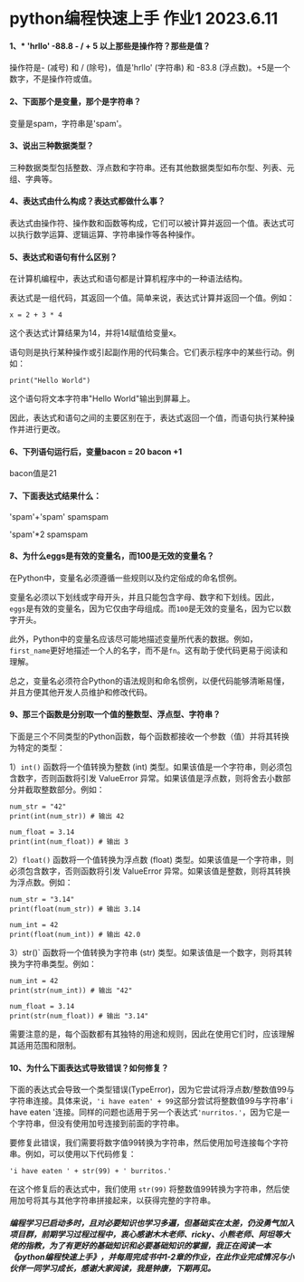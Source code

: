# python编程快速上手 作业1   2023.6.11

#### 1、* 'hrllo' -88.8   - / + 5  以上那些是操作符？那些是值？

操作符是- (减号) 和 / (除号)，值是'hrllo' (字符串) 和 -83.8 (浮点数)。+5是一个数字，不是操作符或值。

#### 2、下面那个是变量，那个是字符串？

变量是spam，字符串是'spam'。

#### 3、说出三种数据类型？

三种数据类型包括整数、浮点数和字符串。还有其他数据类型如布尔型、列表、元组、字典等。

#### 4、表达式由什么构成？表达式都做什么事？

 表达式由操作符、操作数和函数等构成，它们可以被计算并返回一个值。表达式可以执行数学运算、逻辑运算、字符串操作等各种操作。

#### 5、表达式和语句有什么区别？

在计算机编程中，表达式和语句都是计算机程序中的一种语法结构。

表达式是一组代码，其返回一个值。简单来说，表达式计算并返回一个值。例如：

```
x = 2 + 3 * 4
```

这个表达式计算结果为14，并将14赋值给变量x。

语句则是执行某种操作或引起副作用的代码集合。它们表示程序中的某些行动。例如：

```
print("Hello World")
```

这个语句将文本字符串"Hello World"输出到屏幕上。

因此，表达式和语句之间的主要区别在于，表达式返回一个值，而语句执行某种操作并进行更改。

#### 6、下列语句运行后，变量bacon = 20 bacon  +1   

 bacon值是21

#### 7、下面表达式结果什么：

'spam'+'spam'     spamspam

'spam'*2    spamspam

#### 8、为什么eggs是有效的变量名，而100是无效的变量名？

在Python中，变量名必须遵循一些规则以及约定俗成的命名惯例。

变量名必须以下划线或字母开头，并且只能包含字母、数字和下划线。因此，`eggs`是有效的变量名，因为它仅由字母组成。而`100`是无效的变量名，因为它以数字开头。

此外，Python中的变量名应该尽可能地描述变量所代表的数据。例如，`first_name`更好地描述一个人的名字，而不是`fn`。这有助于使代码更易于阅读和理解。

总之，变量名必须符合Python的语法规则和命名惯例，以便代码能够清晰易懂，并且方便其他开发人员维护和修改代码。

#### 9、那三个函数是分别取一个值的整数型、浮点型、字符串？

下面是三个不同类型的Python函数，每个函数都接收一个参数（值）并将其转换为特定的类型：

1）`int()` 函数将一个值转换为整数 (int) 类型。如果该值是一个字符串，则必须包含数字，否则函数将引发 ValueError 异常。如果该值是浮点数，则将舍去小数部分并截取整数部分。例如：

```
num_str = "42"
print(int(num_str)) # 输出 42

num_float = 3.14
print(int(num_float)) # 输出 3
```



2）`float()` 函数将一个值转换为浮点数 (float) 类型。如果该值是一个字符串，则必须包含数字，否则函数将引发 ValueError 异常。如果该值是整数，则将其转换为浮点数。例如：

```
num_str = "3.14"
print(float(num_str)) # 输出 3.14

num_int = 42
print(float(num_int)) # 输出 42.0
```



3）str()` 函数将一个值转换为字符串 (str) 类型。如果该值是一个数字，则将其转换为字符串类型。例如：

```
num_int = 42
print(str(num_int)) # 输出 "42"

num_float = 3.14
print(str(num_float)) # 输出 "3.14"
```

需要注意的是，每个函数都有其独特的用途和规则，因此在使用它们时，应该理解其适用范围和限制。

#### 10、为什么下面表达式导致错误？如何修复？

下面的表达式会导致一个类型错误(TypeError)，因为它尝试将浮点数/整数值99与字符串连接。具体来说，`'i have eaten' + 99`这部分尝试将整数值99与字符串’ i have eaten '连接。同样的问题也适用于另一个表达式`'nurritos.'`，因为它是一个字符串，但没有使用加号连接到前面的字符串。

要修复此错误，我们需要将数字值99转换为字符串，然后使用加号连接每个字符串。例如，可以使用以下代码修复：

```
'i have eaten ' + str(99) + ' burritos.'
```

在这个修复后的表达式中，我们使用 `str(99)` 将整数值99转换为字符串，然后使用加号将其与其他字符串拼接起来，以获得完整的字符串。

##### 编程学习已启动多时，且对必要知识也学习多遍，但基础实在太差，仍没勇气加入项目群，前期学习过程过程中，衷心感谢木木老师、ricky、小熊老师、阿坦等大佬的指教，为了有更好的基础知识和必要基础知识的掌握，我正在阅读一本《python编程快速上手》，并每周完成书中1-2章的作业，在此作业完成情况与小伙伴一同学习成长，感谢大家阅读，我是钟康，下期再见。